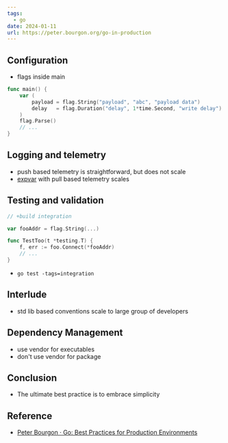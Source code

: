 ```yaml
---
tags:
  - go
date: 2024-01-11
url: https://peter.bourgon.org/go-in-production
---
```

## Configuration
- flags inside main

```go
func main() {
    var (
        payload = flag.String("payload", "abc", "payload data")
        delay   = flag.Duration("delay", 1*time.Second, "write delay")
    )
    flag.Parse()
    // ...
}
```

## Logging and telemetry 
- push based telemetry is straightforward, but does not scale
- [expvar](https://pkg.go.dev/expvar) with pull based telemetry scales

## Testing and validation
```go
// +build integration

var fooAddr = flag.String(...)

func TestToo(t *testing.T) {
    f, err := foo.Connect(*fooAddr)
    // ...
}
```
- `go test -tags=integration`

## Interlude
- std lib based conventions scale to large group of developers 

## Dependency Management
- use vendor for executables 
- don't use vendor for package 

## Conclusion 
- The ultimate best practice is to embrace simplicity

## Reference
- [Peter Bourgon · Go: Best Practices for Production Environments](https://peter.bourgon.org/go-in-production/)